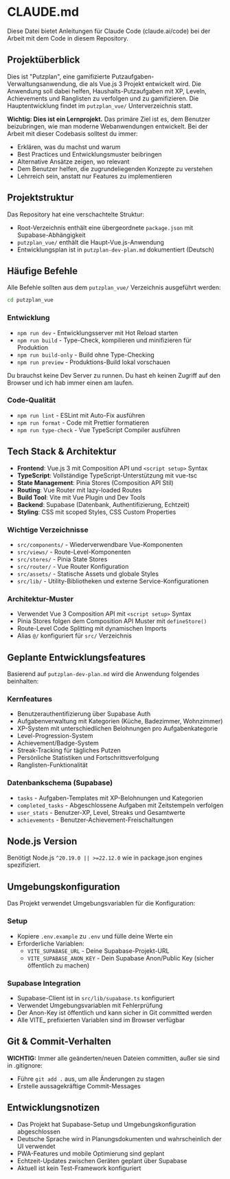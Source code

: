 # CLAUDE.md

Diese Datei bietet Anleitungen für Claude Code (claude.ai/code) bei der Arbeit mit dem Code in diesem Repository.

## Projektüberblick

Dies ist "Putzplan", eine gamifizierte Putzaufgaben-Verwaltungsanwendung, die als Vue.js 3 Projekt entwickelt wird. Die Anwendung soll dabei helfen, Haushalts-Putzaufgaben mit XP, Leveln, Achievements und Ranglisten zu verfolgen und zu gamifizieren. Die Hauptentwicklung findet im `putzplan_vue/` Unterverzeichnis statt.

**Wichtig: Dies ist ein Lernprojekt.** Das primäre Ziel ist es, dem Benutzer beizubringen, wie man moderne Webanwendungen entwickelt. Bei der Arbeit mit dieser Codebasis solltest du immer:
- Erklären, was du machst und warum
- Best Practices und Entwicklungsmuster beibringen
- Alternative Ansätze zeigen, wo relevant
- Dem Benutzer helfen, die zugrundeliegenden Konzepte zu verstehen
- Lehrreich sein, anstatt nur Features zu implementieren

## Projektstruktur

Das Repository hat eine verschachtelte Struktur:
- Root-Verzeichnis enthält eine übergeordnete `package.json` mit Supabase-Abhängigkeit
- `putzplan_vue/` enthält die Haupt-Vue.js-Anwendung
- Entwicklungsplan ist in `putzplan-dev-plan.md` dokumentiert (Deutsch)

## Häufige Befehle

Alle Befehle sollten aus dem `putzplan_vue/` Verzeichnis ausgeführt werden:

```bash
cd putzplan_vue
```

### Entwicklung
- `npm run dev` - Entwicklungsserver mit Hot Reload starten
- `npm run build` - Type-Check, kompilieren und minifizieren für Produktion  
- `npm run build-only` - Build ohne Type-Checking
- `npm run preview` - Produktions-Build lokal vorschauen

Du brauchst keine Dev Server zu runnen. Du hast eh keinen Zugriff auf den Browser und ich hab immer einen am laufen. 

### Code-Qualität
- `npm run lint` - ESLint mit Auto-Fix ausführen
- `npm run format` - Code mit Prettier formatieren
- `npm run type-check` - Vue TypeScript Compiler ausführen

## Tech Stack & Architektur

- **Frontend**: Vue.js 3 mit Composition API und `<script setup>` Syntax
- **TypeScript**: Vollständige TypeScript-Unterstützung mit vue-tsc
- **State Management**: Pinia Stores (Composition API Stil)
- **Routing**: Vue Router mit lazy-loaded Routes
- **Build Tool**: Vite mit Vue Plugin und Dev Tools
- **Backend**: Supabase (Datenbank, Authentifizierung, Echtzeit)
- **Styling**: CSS mit scoped Styles, CSS Custom Properties

### Wichtige Verzeichnisse
- `src/components/` - Wiederverwendbare Vue-Komponenten
- `src/views/` - Route-Level-Komponenten  
- `src/stores/` - Pinia State Stores
- `src/router/` - Vue Router Konfiguration
- `src/assets/` - Statische Assets und globale Styles
- `src/lib/` - Utility-Bibliotheken und externe Service-Konfigurationen

### Architektur-Muster
- Verwendet Vue 3 Composition API mit `<script setup>` Syntax
- Pinia Stores folgen dem Composition API Muster mit `defineStore()`
- Route-Level Code Splitting mit dynamischen Imports
- Alias `@/` konfiguriert für `src/` Verzeichnis

## Geplante Entwicklungsfeatures

Basierend auf `putzplan-dev-plan.md` wird die Anwendung folgendes beinhalten:

### Kernfeatures
- Benutzerauthentifizierung über Supabase Auth
- Aufgabenverwaltung mit Kategorien (Küche, Badezimmer, Wohnzimmer)
- XP-System mit unterschiedlichen Belohnungen pro Aufgabenkategorie
- Level-Progression-System
- Achievement/Badge-System
- Streak-Tracking für tägliches Putzen
- Persönliche Statistiken und Fortschrittsverfolgung
- Ranglisten-Funktionalität

### Datenbankschema (Supabase)
- `tasks` - Aufgaben-Templates mit XP-Belohnungen und Kategorien
- `completed_tasks` - Abgeschlossene Aufgaben mit Zeitstempeln verfolgen
- `user_stats` - Benutzer-XP, Level, Streaks und Gesamtwerte
- `achievements` - Benutzer-Achievement-Freischaltungen

## Node.js Version

Benötigt Node.js `^20.19.0 || >=22.12.0` wie in package.json engines spezifiziert.

## Umgebungskonfiguration

Das Projekt verwendet Umgebungsvariablen für die Konfiguration:

### Setup
- Kopiere `.env.example` zu `.env` und fülle deine Werte ein
- Erforderliche Variablen:
  - `VITE_SUPABASE_URL` - Deine Supabase-Projekt-URL
  - `VITE_SUPABASE_ANON_KEY` - Dein Supabase Anon/Public Key (sicher öffentlich zu machen)

### Supabase Integration
- Supabase-Client ist in `src/lib/supabase.ts` konfiguriert
- Verwendet Umgebungsvariablen mit Fehlerprüfung
- Der Anon-Key ist öffentlich und kann sicher in Git committed werden
- Alle VITE_ prefixierten Variablen sind im Browser verfügbar

## Git & Commit-Verhalten

**WICHTIG:** Immer alle geänderten/neuen Dateien committen, außer sie sind in .gitignore:
- Führe `git add .` aus, um alle Änderungen zu stagen  
- Erstelle aussagekräftige Commit-Messages

## Entwicklungsnotizen

- Das Projekt hat Supabase-Setup und Umgebungskonfiguration abgeschlossen
- Deutsche Sprache wird in Planungsdokumenten und wahrscheinlich der UI verwendet
- PWA-Features und mobile Optimierung sind geplant
- Echtzeit-Updates zwischen Geräten geplant über Supabase
- Aktuell ist kein Test-Framework konfiguriert